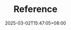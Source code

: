 ---
weight: 999
title: "Reference"
description: ""
icon: "article"
date: "2025-03-02T15:47:05+08:00"
lastmod: "2025-03-02T15:47:05+08:00"
draft: true
toc: true
---